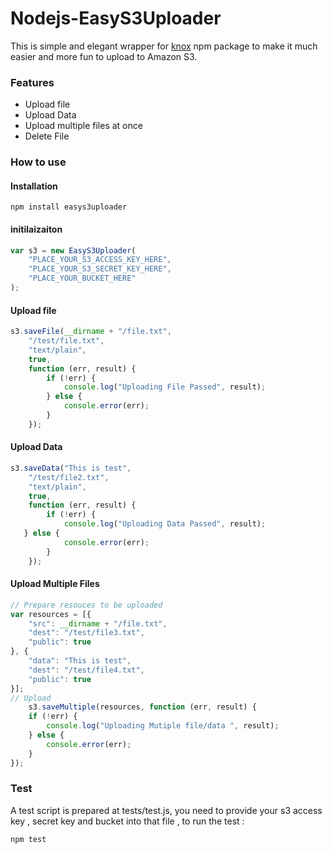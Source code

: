 Nodejs-EasyS3Uploader
==============

This is simple and  elegant wrapper for [knox](https://github.com/LearnBoost/knox) npm package to make it much easier and more fun to upload to Amazon S3.

### Features
 + Upload file
 + Upload Data
 + Upload multiple files at once
 + Delete File
 
### How to use 

#### Installation

```
npm install easys3uploader
```

#### initilaizaiton

```javascript
var s3 = new EasyS3Uploader(
    "PLACE_YOUR_S3_ACCESS_KEY_HERE",
    "PLACE_YOUR_S3_SECRET_KEY_HERE",
    "PLACE_YOUR_BUCKET_HERE"
);
```

#### Upload file

```javascript
s3.saveFile(__dirname + "/file.txt",
    "/test/file.txt",
    "text/plain",
    true,
    function (err, result) {
        if (!err) {
            console.log("Uploading File Passed", result);
        } else {
            console.error(err);
        }
    });
```

#### Upload Data

```javascript
s3.saveData("This is test",
    "/test/file2.txt",
    "text/plain",
    true,
    function (err, result) {
        if (!err) {
            console.log("Uploading Data Passed", result);
   } else {
            console.error(err);
        }
    });
```


#### Upload Multiple Files 


```javascript
// Prepare resouces to be uploaded 
var resources = [{
    "src": __dirname + "/file.txt",
    "dest": "/test/file3.txt",
    "public": true
}, {
    "data": "This is test",
    "dest": "/test/file4.txt",
    "public": true
}];
// Upload 
    s3.saveMultiple(resources, function (err, result) {
    if (!err) {
        console.log("Uploading Mutiple file/data ", result);
    } else {
        console.error(err);
    }
});
```

### Test

A test script is prepared at tests/test.js, you need to provide your s3 access key , secret key and bucket into that file , to run the test :

```javascript
npm test
```

